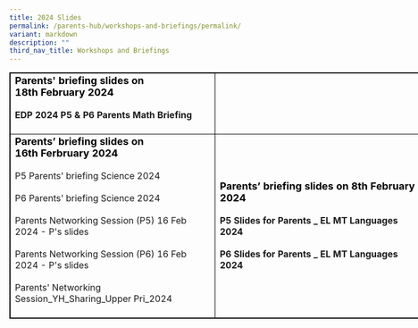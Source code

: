 ```yaml
---
title: 2024 Slides
permalink: /parents-hub/workshops-and-briefings/permalink/
variant: markdown
description: ""
third_nav_title: Workshops and Briefings
---
```

<table style="border:1px solid black;width:840px;">
<tbody>
<tr><td style="border:1px solid black; width:350px;">
<b>
	<strong style="color:black;font-size:18;">Parents' briefing slides on 18th&nbsp;February 2024</strong>
	<br>
	<br>
	<a target="https://drive.google.com/file/d/12E5AVZz97UVehcs8fB8pXTyp96X17jPw/view?usp=sharing">EDP 2024 P5 &amp; P6 Parents Math Briefing</a>
<br>
	
<br>
	</b></td>
	</tr><tr>
<td style="border:1px solid black; width:350px;">
<strong style="color:black;font-size:18;">Parents’ briefing slides on 16th&nbsp;Ferbruary 2024</strong> 
<br>
<br><a target="https://drive.google.com/file/d/1QP6pbgIhTdEj63yxLapjjtcNX0AtoEQM/view?usp=drive_link">P5 Parents' briefing Science 2024</a> 
<br><br>
		<a target="https://drive.google.com/file/d/1aER5h1GyrAgJLAr2vmM_7H5jwq1vP_18/view?usp=drive_link">P6 Parents' briefing Science 2024</a>
<br><br>
			<a target="https://drive.google.com/file/d/1R8vwxMtHhamdoxP04VVxv39IGbFFVqJ8/view?usp=drive_link">Parents Networking Session (P5) 16 Feb 2024 - P's slides</a>
	<br>
	<br>
		<a target="https://drive.google.com/file/d/1l3DIvXGGlmUCiqGG_kkAi9gRAizYtaBN/view?usp=drive_link">Parents Networking Session (P6) 16 Feb 2024 - P's slides</a>
	<br><br>
		<a target="https://drive.google.com/file/d/16LFGQRMgLRqXZSgRzQduX-cscMcb20g_/view?usp=drive_link">Parents' Networking Session_YH_Sharing_Upper Pri_2024</a>
	<br><br>
	</td>
<td style="border:1px solid black; width:350px;">
<b><strong style="color:black;font-size:18;">Parents’ briefing slides on 8th February 2024</strong> 
<br>
<br><a target="https://drive.google.com/file/d/1DSvQQHsnbeDXYwR5vKaKeK_1odHypJmH/view?usp=drive_link">P5 Slides for Parents _ EL MT Languages 2024<br><br></a> 
<a target="https://drive.google.com/file/d/1J8XoD8ztX1P4LO0aZK_EAcCh9uG7Hux_/view?usp=drive_link">P6 Slides for Parents _ EL MT Languages 2024</a>
<br>
</b></td></tr></tbody>
</table>